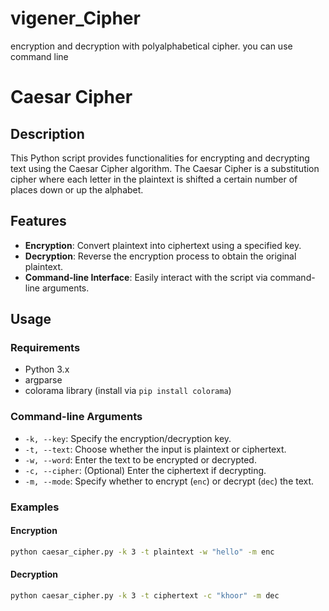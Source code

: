 # vigener_Cipher
encryption and decryption with polyalphabetical cipher. you can use command line

# Caesar Cipher

## Description

This Python script provides functionalities for encrypting and decrypting text using the Caesar Cipher algorithm. The Caesar Cipher is a substitution cipher where each letter in the plaintext is shifted a certain number of places down or up the alphabet.

## Features

- **Encryption**: Convert plaintext into ciphertext using a specified key.
- **Decryption**: Reverse the encryption process to obtain the original plaintext.
- **Command-line Interface**: Easily interact with the script via command-line arguments.

## Usage

### Requirements

- Python 3.x
- argparse
- colorama library (install via `pip install colorama`)

### Command-line Arguments

- `-k, --key`: Specify the encryption/decryption key.
- `-t, --text`: Choose whether the input is plaintext or ciphertext.
- `-w, --word`: Enter the text to be encrypted or decrypted.
- `-c, --cipher`: (Optional) Enter the ciphertext if decrypting.
- `-m, --mode`: Specify whether to encrypt (`enc`) or decrypt (`dec`) the text.

### Examples

#### Encryption

```bash
python caesar_cipher.py -k 3 -t plaintext -w "hello" -m enc
```
#### Decryption

```bash
python caesar_cipher.py -k 3 -t ciphertext -c "khoor" -m dec
